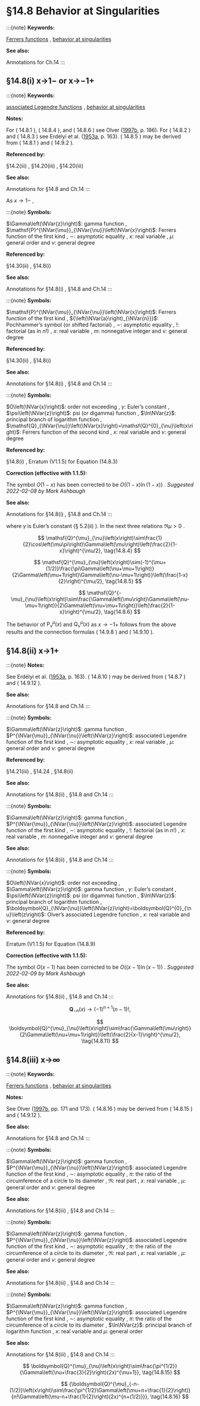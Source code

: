 # §14.8 Behavior at Singularities

:::{note}
**Keywords:**

[Ferrers functions](http://dlmf.nist.gov/search/search?q=Ferrers%20functions) , [behavior at singularities](http://dlmf.nist.gov/search/search?q=behavior%20at%20singularities)

**See also:**

Annotations for Ch.14
:::


## §14.8(i) x→1− or x→−1+

:::{note}
**Keywords:**

[associated Legendre functions](http://dlmf.nist.gov/search/search?q=associated%20Legendre%20functions) , [behavior at singularities](http://dlmf.nist.gov/search/search?q=behavior%20at%20singularities)

**Notes:**

For ( 14.8.1 ), ( 14.8.4 ), and ( 14.8.6 ) see Olver ([1997b](./bib/O.html#bib1809 "Asymptotics and Special Functions"), p. 186). For ( 14.8.2 ) and ( 14.8.3 ) see Erdélyi et al. ([1953a](./bib/E.html#bib751 "Higher Transcendental Functions. Vol. I"), p. 163). ( 14.8.5 ) may be derived from ( 14.8.1 ) and ( 14.9.2 ).

**Referenced by:**

§14.2(iii) , §14.20(iii) , §14.20(iii)

**See also:**

Annotations for §14.8 and Ch.14
:::

As $x\to 1-$ ,

:::{note}
**Symbols:**

$\Gamma\left(\NVar{z}\right)$: gamma function , $\mathsf{P}^{\NVar{\mu}}_{\NVar{\nu}}\left(\NVar{x}\right)$: Ferrers function of the first kind , $\sim$: asymptotic equality , $x$: real variable , $\mu$: general order and $\nu$: general degree

**Referenced by:**

§14.30(ii) , §14.8(i)

**See also:**

Annotations for §14.8(i) , §14.8 and Ch.14
:::

:::{note}
**Symbols:**

$\mathsf{P}^{\NVar{\mu}}_{\NVar{\nu}}\left(\NVar{x}\right)$: Ferrers function of the first kind , ${\left(\NVar{a}\right)_{\NVar{n}}}$: Pochhammer’s symbol (or shifted factorial) , $\sim$: asymptotic equality , $!$: factorial (as in $n!$) , $x$: real variable , $m$: nonnegative integer and $\nu$: general degree

**Referenced by:**

§14.30(ii) , §14.8(i)

**See also:**

Annotations for §14.8(i) , §14.8 and Ch.14
:::

:::{note}
**Symbols:**

$O\left(\NVar{x}\right)$: order not exceeding , $\gamma$: Euler’s constant , $\psi\left(\NVar{z}\right)$: psi (or digamma) function , $\ln\NVar{z}$: principal branch of logarithm function , $\mathsf{Q}_{\NVar{\nu}}\left(\NVar{x}\right)=\mathsf{Q}^{0}_{\nu}\left(x\right)$: Ferrers function of the second kind , $x$: real variable and $\nu$: general degree

**Referenced by:**

§14.8(i) , Erratum (V1.1.5) for Equation (14.8.3)

**Correction (effective with 1.1.5):**

The symbol $O\left(1-x\right)$ has been corrected to be $O\left(\left(1-x\right)\ln\left(1-x\right)\right)$ . *Suggested 2022-02-08 by Mark Ashbaugh*

**See also:**

Annotations for §14.8(i) , §14.8 and Ch.14
:::

where $\gamma$ is Euler’s constant (§ 5.2(ii) ). In the next three relations $\Re\mu>0$ .


<a id="E4"></a>
$$
\mathsf{Q}^{\mu}_{\nu}\left(x\right)\sim\frac{1}{2}\cos\left(\mu\pi\right)\Gamma\left(\mu\right)\left(\frac{2}{1-x}\right)^{\mu/2}, \tag{14.8.4}
$$


<a id="E5"></a>
$$
\mathsf{Q}^{\mu}_{\nu}\left(x\right)\sim(-1)^{\mu+(1/2)}\frac{\pi\Gamma\left(\nu+\mu+1\right)}{2\Gamma\left(\mu+1\right)\Gamma\left(\nu-\mu+1\right)}\left(\frac{1-x}{2}\right)^{\mu/2}, \tag{14.8.5}
$$


<a id="E6"></a>
$$
\mathsf{Q}^{-\mu}_{\nu}\left(x\right)\sim\frac{\Gamma\left(\mu\right)\Gamma\left(\nu-\mu+1\right)}{2\Gamma\left(\nu+\mu+1\right)}\left(\frac{2}{1-x}\right)^{\mu/2}, \tag{14.8.6}
$$

The behavior of $\mathsf{P}^{\mu}_{\nu}\left(x\right)$ and $\mathsf{Q}^{\mu}_{\nu}\left(x\right)$ as $x\to-1+$ follows from the above results and the connection formulas ( 14.9.8 ) and ( 14.9.10 ).


## §14.8(ii) x→1+

:::{note}
**Notes:**

See Erdélyi et al. ([1953a](./bib/E.html#bib751 "Higher Transcendental Functions. Vol. I"), p. 163). ( 14.8.10 ) may be derived from ( 14.8.7 ) and ( 14.9.12 ).

**See also:**

Annotations for §14.8 and Ch.14
:::

:::{note}
**Symbols:**

$\Gamma\left(\NVar{z}\right)$: gamma function , $P^{\NVar{\mu}}_{\NVar{\nu}}\left(\NVar{z}\right)$: associated Legendre function of the first kind , $\sim$: asymptotic equality , $x$: real variable , $\mu$: general order and $\nu$: general degree

**Referenced by:**

§14.21(iii) , §14.24 , §14.8(ii)

**See also:**

Annotations for §14.8(ii) , §14.8 and Ch.14
:::

:::{note}
**Symbols:**

$\Gamma\left(\NVar{z}\right)$: gamma function , $P^{\NVar{\mu}}_{\NVar{\nu}}\left(\NVar{z}\right)$: associated Legendre function of the first kind , $\sim$: asymptotic equality , $!$: factorial (as in $n!$) , $x$: real variable , $m$: nonnegative integer and $\nu$: general degree

**See also:**

Annotations for §14.8(ii) , §14.8 and Ch.14
:::

:::{note}
**Symbols:**

$O\left(\NVar{x}\right)$: order not exceeding , $\Gamma\left(\NVar{z}\right)$: gamma function , $\gamma$: Euler’s constant , $\psi\left(\NVar{z}\right)$: psi (or digamma) function , $\ln\NVar{z}$: principal branch of logarithm function , $\boldsymbol{Q}_{\NVar{\nu}}\left(\NVar{z}\right)=\boldsymbol{Q}^{0}_{\nu}\left(z\right)$: Olver’s associated Legendre function , $x$: real variable and $\nu$: general degree

**Referenced by:**

Erratum (V1.1.5) for Equation (14.8.9)

**Correction (effective with 1.1.5):**

The symbol $O\left(x-1\right)$ has been corrected to be $O\left(\left(x-1\right)\ln\left(x-1\right)\right)$ . *Suggested 2022-02-09 by Mark Ashbaugh*

**See also:**

Annotations for §14.8(ii) , §14.8 and Ch.14
:::


<a id="E10"></a>
$$
\boldsymbol{Q}_{-n}\left(x\right)\to(-1)^{n+1}(n-1)!, \tag{14.8.10}
$$


<a id="E11"></a>
$$
\boldsymbol{Q}^{\mu}_{\nu}\left(x\right)\sim\frac{\Gamma\left(\mu\right)}{2\Gamma\left(\nu+\mu+1\right)}\left(\frac{2}{x-1}\right)^{\mu/2}, \tag{14.8.11}
$$


## §14.8(iii) x→∞

:::{note}
**Keywords:**

[Ferrers functions](http://dlmf.nist.gov/search/search?q=Ferrers%20functions) , [behavior at singularities](http://dlmf.nist.gov/search/search?q=behavior%20at%20singularities)

**Notes:**

See Olver ([1997b](./bib/O.html#bib1809 "Asymptotics and Special Functions"), pp. 171 and 173). ( 14.8.16 ) may be derived from ( 14.8.15 ) and ( 14.9.12 ).

**See also:**

Annotations for §14.8 and Ch.14
:::

:::{note}
**Symbols:**

$\Gamma\left(\NVar{z}\right)$: gamma function , $P^{\NVar{\mu}}_{\NVar{\nu}}\left(\NVar{z}\right)$: associated Legendre function of the first kind , $\sim$: asymptotic equality , $\pi$: the ratio of the circumference of a circle to its diameter , $\Re$: real part , $x$: real variable , $\mu$: general order and $\nu$: general degree

**See also:**

Annotations for §14.8(iii) , §14.8 and Ch.14
:::

:::{note}
**Symbols:**

$\Gamma\left(\NVar{z}\right)$: gamma function , $P^{\NVar{\mu}}_{\NVar{\nu}}\left(\NVar{z}\right)$: associated Legendre function of the first kind , $\sim$: asymptotic equality , $\pi$: the ratio of the circumference of a circle to its diameter , $\Re$: real part , $x$: real variable , $\mu$: general order and $\nu$: general degree

**See also:**

Annotations for §14.8(iii) , §14.8 and Ch.14
:::

:::{note}
**Symbols:**

$\Gamma\left(\NVar{z}\right)$: gamma function , $P^{\NVar{\mu}}_{\NVar{\nu}}\left(\NVar{z}\right)$: associated Legendre function of the first kind , $\sim$: asymptotic equality , $\pi$: the ratio of the circumference of a circle to its diameter , $\ln\NVar{z}$: principal branch of logarithm function , $x$: real variable and $\mu$: general order

**See also:**

Annotations for §14.8(iii) , §14.8 and Ch.14
:::


<a id="E15"></a>
$$
\boldsymbol{Q}^{\mu}_{\nu}\left(x\right)\sim\frac{\pi^{1/2}}{\Gamma\left(\nu+\frac{3}{2}\right)(2x)^{\nu+1}}, \tag{14.8.15}
$$


<a id="E16"></a>
$$
{\boldsymbol{Q}^{\mu}_{-n-(1/2)}\left(x\right)\sim\frac{\pi^{1/2}\Gamma\left(\mu+n+\frac{1}{2}\right)}{n!\Gamma\left(\mu-n+\frac{1}{2}\right)(2x)^{n+(1/2)}}}, \tag{14.8.16}
$$
